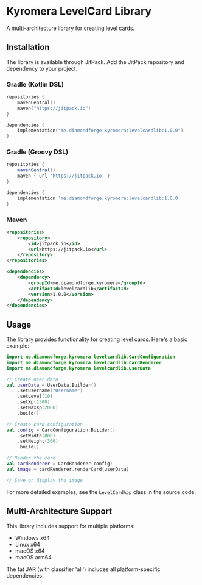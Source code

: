# Kyromera LevelCard Library

A multi-architecture library for creating level cards.

## Installation

The library is available through JitPack. Add the JitPack repository and dependency to your project.

### Gradle (Kotlin DSL)

```kotlin
repositories {
    mavenCentral()
    maven("https://jitpack.io")
}

dependencies {
    implementation("me.diamondforge.kyromera:levelcardlib:1.0.0")
}
```

### Gradle (Groovy DSL)

```groovy
repositories {
    mavenCentral()
    maven { url 'https://jitpack.io' }
}

dependencies {
    implementation 'me.diamondforge.kyromera:levelcardlib:1.0.0'
}
```

### Maven

```xml
<repositories>
    <repository>
        <id>jitpack.io</id>
        <url>https://jitpack.io</url>
    </repository>
</repositories>

<dependencies>
    <dependency>
        <groupId>me.diamondforge.kyromera</groupId>
        <artifactId>levelcardlib</artifactId>
        <version>1.0.0</version>
    </dependency>
</dependencies>
```

## Usage

The library provides functionality for creating level cards. Here's a basic example:

```kotlin
import me.diamondforge.kyromera.levelcardlib.CardConfiguration
import me.diamondforge.kyromera.levelcardlib.CardRenderer
import me.diamondforge.kyromera.levelcardlib.UserData

// Create user data
val userData = UserData.Builder()
    .setUsername("Username")
    .setLevel(10)
    .setXp(1500)
    .setMaxXp(2000)
    .build()

// Create card configuration
val config = CardConfiguration.Builder()
    .setWidth(800)
    .setHeight(300)
    .build()

// Render the card
val cardRenderer = CardRenderer(config)
val image = cardRenderer.renderCard(userData)

// Save or display the image
```

For more detailed examples, see the `LevelCardApp` class in the source code.

## Multi-Architecture Support

This library includes support for multiple platforms:
- Windows x64
- Linux x64
- macOS x64
- macOS arm64

The fat JAR (with classifier 'all') includes all platform-specific dependencies.